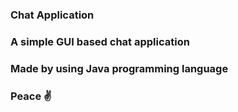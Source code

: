 ### Chat Application

<h3> A simple GUI based chat application </h3>
<h3> Made by using Java programming language </h3>
<h3> Peace ✌️</h3>